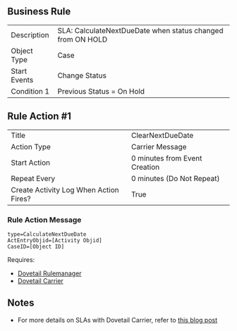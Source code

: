 ## Business Rule

|  |  |
| ------------- | ------------- |
| Description  |SLA: CalculateNextDueDate when status changed from ON HOLD|
| Object Type  | Case|
| Start Events| Change Status
| Condition 1 | Previous Status = On Hold

## Rule Action #1

|  |  |
| ------------- | ------------- |
| Title	| ClearNextDueDate
| Action Type	| Carrier Message
| Start Action	| 0 minutes from Event Creation
| Repeat Every	| 0 minutes (Do Not Repeat)
| Create Activity Log When Action Fires?	| True

### Rule Action Message	
```
type=CalculateNextDueDate
ActEntryObjid=[Activity Objid]
CaseID=[Object ID]
```

Requires:
* [Dovetail Rulemanager](https://support.dovetailsoftware.com/selfservice/products/show/RuleManager)
* [Dovetail Carrier](https://support.dovetailsoftware.com/selfservice/products/show/Dovetail%20Carrier)

## Notes
* For more details on SLAs with Dovetail Carrier, refer to [this blog post](http://clarify.dovetailsoftware.com/gsherman/2016/08/09/sla-calculations-using-dovetail-carrier/)


